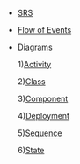 -   [SRS](https://github.com/vampir9939/Tritpo/tree/master/MyWeather/Documentation/SRS.md)
-   [Flow of Events](https://github.com/vampir9939/Tritpo/tree/master/MyWeather/Documentation/FlowOfEvents.md)
-   [Diagrams](https://github.com/vampir9939/Tritpo/tree/master/MyWeather/Documentation/Diagrams/README.md)

	1)[Activity](https://github.com/vampir9939/Tritpo/tree/master/MyWeather/Documentation/Diagrams/Activity/README.md)
  
	2)[Class](https://github.com/vampir9939/Tritpo/tree/master/MyWeather/Documentation/Diagrams/Class/README.md)
  
	3)[Component](https://github.com/vampir9939/Tritpo/tree/master/MyWeather/Documentation/Diagrams/Component/README.md)
  
	4)[Deployment](https://github.com/vampir9939/Tritpo/tree/master/MyWeather/Documentation/Diagrams/Deployment/README.md)
  
	5)[Sequence](https://github.com/vampir9939/Tritpo/tree/master/MyWeather/Documentation/Diagrams/Sequence/README.md)
  
	6)[State](https://github.com/vampir9939/Tritpo/tree/master/MyWeather/Documentation/Diagrams/State/README.md)
  

 


